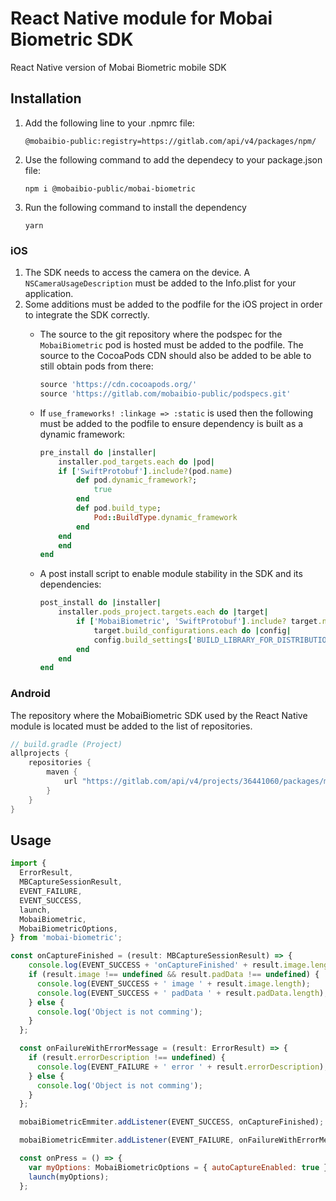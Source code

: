 # React Native module for Mobai Biometric SDK

React Native version of Mobai Biometric mobile SDK

## Installation

1. Add the following line to your .npmrc file:

    ```shell
    @mobaibio-public:registry=https://gitlab.com/api/v4/packages/npm/
    ```

2. Use the following command to add the dependecy to your package.json file:

    ```console
    npm i @mobaibio-public/mobai-biometric
    ```

3. Run the following command to install the dependency

    ```console
    yarn 
    ```

### iOS

1. The SDK needs to access the camera on the device. A `NSCameraUsageDescription` must be added to the Info.plist for your application.
2. Some additions must be added to the podfile for the iOS project in order to integrate the SDK correctly.
   - The source to the git repository where the podspec for the `MobaiBiometric` pod is hosted must be added to the podfile. The source to the CocoaPods CDN should also be added to be able to still obtain pods from there:

     ```ruby
     source 'https://cdn.cocoapods.org/'
     source 'https://gitlab.com/mobaibio-public/podspecs.git'
     ```

   - If `use_frameworks! :linkage => :static` is used then the following must be added to the podfile to ensure dependency is built as a dynamic framework:

        ```ruby
        pre_install do |installer|
            installer.pod_targets.each do |pod|
            if ['SwiftProtobuf'].include?(pod.name)
                def pod.dynamic_framework?;
                    true
                end
                def pod.build_type;
                    Pod::BuildType.dynamic_framework
                end
            end
            end
        end
        ```

   - A post install script to enable module stability in the SDK and its dependencies:

        ```ruby
        post_install do |installer|
            installer.pods_project.targets.each do |target|
                if ['MobaiBiometric', 'SwiftProtobuf'].include? target.name
                    target.build_configurations.each do |config|
                    config.build_settings['BUILD_LIBRARY_FOR_DISTRIBUTION'] = 'YES'
                end
            end
        end
        ```

### Android

The repository where the MobaiBiometric SDK used by the React Native module is located must be added to the list of repositories.

```groovy
// build.gradle (Project)
allprojects {
    repositories {
        maven {
            url "https://gitlab.com/api/v4/projects/36441060/packages/maven"
        }
    }
}
```

## Usage

```js
import {
  ErrorResult,
  MBCaptureSessionResult,
  EVENT_FAILURE,
  EVENT_SUCCESS,
  launch,
  MobaiBiometric,
  MobaiBiometricOptions,
} from 'mobai-biometric';

const onCaptureFinished = (result: MBCaptureSessionResult) => {
    console.log(EVENT_SUCCESS + 'onCaptureFinished' + result.image.length);
    if (result.image !== undefined && result.padData !== undefined) {
      console.log(EVENT_SUCCESS + ' image ' + result.image.length);
      console.log(EVENT_SUCCESS + ' padData ' + result.padData.length);
    } else {
      console.log('Object is not comming');
    }
  };

  const onFailureWithErrorMessage = (result: ErrorResult) => {
    if (result.errorDescription !== undefined) {
      console.log(EVENT_FAILURE + ' error ' + result.errorDescription);
    } else {
      console.log('Object is not comming');
    }
  };

  mobaiBiometricEmmiter.addListener(EVENT_SUCCESS, onCaptureFinished);

  mobaiBiometricEmmiter.addListener(EVENT_FAILURE, onFailureWithErrorMessage);

  const onPress = () => {
    var myOptions: MobaiBiometricOptions = { autoCaptureEnabled: true };
    launch(myOptions);
  };
```
